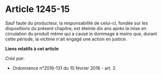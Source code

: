 # Article 1245-15

Sauf faute du producteur, la responsabilité de celui-ci, fondée sur les dispositions du présent chapitre, est éteinte dix ans
après la mise en circulation du produit même qui a causé le dommage à moins que, durant cette période, la victime n'ait
engagé une action en justice.

**Liens relatifs à cet article**

_Créé par_:

  - Ordonnance n°2016-131 du 10 février 2016 - art. 2
